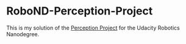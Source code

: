 # RoboND-Perception-Project
This is my solution of the [Perception Project](https://github.com/udacity/RoboND-Perception-Project) for the Udacity Robotics Nanodegree.
